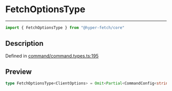 

# FetchOptionsType

<div class="api-docs__separator" data-reactroot="">

---

</div><div class="api-docs__import" data-reactroot="">

```ts
import { FetchOptionsType } from "@hyper-fetch/core"
```

</div><div class="api-docs__section">

## Description

</div><div class="api-docs__description"><span class="api-docs__do-not-parse">



</span></div><p class="api-docs__definition">

Defined in [command/command.types.ts:195](https://github.com/BetterTyped/hyper-fetch/blob/a5ae46b5/packages/core/src/command/command.types.ts#L195)

</p><div class="api-docs__section">

## Preview

</div><div class="api-docs__preview type single">

```ts
type FetchOptionsType<ClientOptions> = Omit<Partial<CommandConfig<string, ClientOptions>>, endpoint | method>;
```

</div>